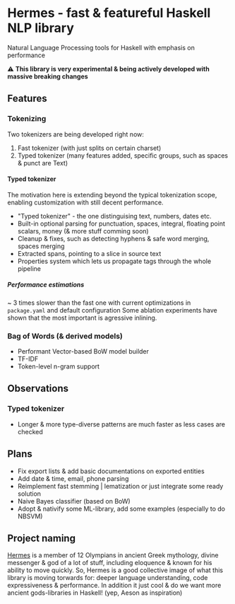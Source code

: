 # Hermes - fast & featureful Haskell NLP library

Natural Language Processing tools for Haskell with emphasis on performance

⚠️ **This library is very experimental & being actively developed with massive breaking changes**

## Features

### Tokenizing

Two tokenizers are being developed right now:
1. Fast tokenizer (with just splits on certain charset)
2. Typed tokenizer (many features added, specific groups, such as spaces & punct are Text)

#### Typed tokenizer

The motivation here is extending beyond the typical tokenization scope, enabling customization with still decent performance.

- "Typed tokenizer" - the one distinguising text, numbers, dates etc.
- Built-in optional parsing for punctuation, spaces, integral, floating point scalars, money (& more stuff comming soon)
- Cleanup & fixes, such as detecting hyphens & safe word merging, spaces merging
- Extracted spans, pointing to a slice in source text
- Properties system which lets us propagate tags through the whole pipeline

##### Performance estimations

~ 3 times slower than the fast one with current optimizations in `package.yaml` and default configuration
Some ablation experiments have shown that the most important is agressive inlining.

### Bag of Words (& derived models)

- Performant Vector-based BoW model builder
- TF-IDF
- Token-level n-gram support

## Observations

### Typed tokenizer

- Longer & more type-diverse patterns are much faster as less cases are checked 

## Plans

- Fix export lists & add basic documentations on exported entities
- Add date & time, email, phone parsing
- Reimplement fast stemming | lematization or just integrate some ready solution
- Naive Bayes classifier (based on BoW) 
- Adopt & nativify some ML-library, add some examples (especially to do NBSVM)

## Project naming

[Hermes](https://en.wikipedia.org/wiki/Hermes) is a member of 12 Olympians in ancient Greek mythology, divine messenger & god of a lot of stuff, including eloquence & known for his ability to move quickly.
So, Hermes is a good collective image of what this library is moving torwards for: deeper language understanding, code expressiveness & performance.
In addition it just cool & do we want more ancient gods-libraries in Haskell! (yep, Aeson as inspiration)

